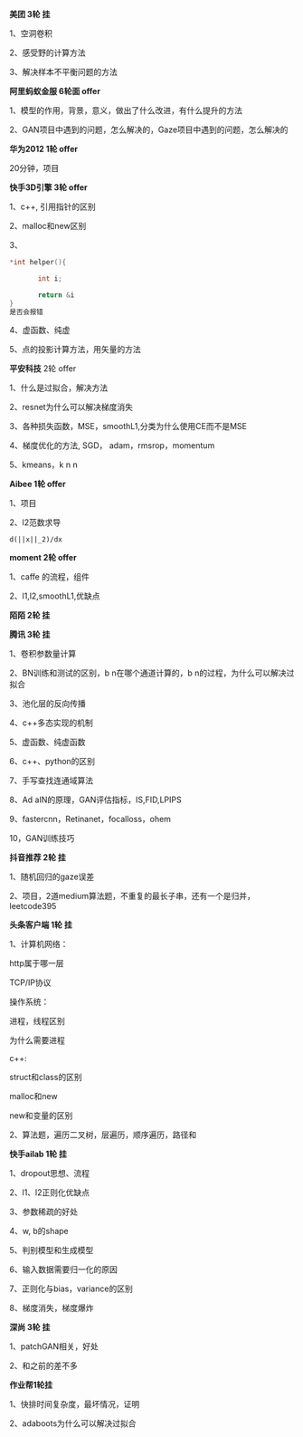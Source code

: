 

**美团 3轮  挂**

1、空洞卷积

2、感受野的计算方法

3、解决样本不平衡问题的方法





**阿里蚂蚁金服 6轮面 offer**

1、模型的作用，背景，意义，做出了什么改进，有什么提升的方法

2、GAN项目中遇到的问题，怎么解决的，Gaze项目中遇到的问题，怎么解决的

**华为2012 1轮 offer**

20分钟，项目

**快手3D引擎 3轮 offer**

1、c++, 引用指针的区别

2、malloc和new区别

3、

```c++
*int helper(){	

​		int i;

​		return &i
}
是否会报错
```

4、虚函数、纯虚

5、点的投影计算方法，用矢量的方法

**平安科技** 2轮 offer

1、什么是过拟合，解决方法

2、resnet为什么可以解决梯度消失

3、各种损失函数，MSE，smoothL1,分类为什么使用CE而不是MSE

4、梯度优化的方法, SGD， adam，rmsrop，momentum

5、kmeans，k n n

**Aibee 1轮 offer**

1、项目

2、l2范数求导

```
d(||x||_2)/dx
```

**moment 2轮 offer**

1、caffe 的流程，组件

2、l1,l2,smoothL1,优缺点



**陌陌 2轮 挂**

**腾讯 3轮 挂**

1、卷积参数量计算

2、BN训练和测试的区别，b n在哪个通道计算的，b n的过程，为什么可以解决过拟合

3、池化层的反向传播

4、c++多态实现的机制

5、虚函数、纯虚函数

6、c++、python的区别

7、手写查找连通域算法

8、Ad aIN的原理，GAN评估指标，IS,FID,LPIPS

9、fastercnn，Retinanet，focalloss，ohem

10，GAN训练技巧

**抖音推荐 2轮 挂**

1、随机回归的gaze误差

2、项目，2道medium算法题，不重复的最长子串，还有一个是归并，leetcode395

**头条客户端 1轮 挂**

1、计算机网络：

http属于哪一层

TCP/IP协议

操作系统：

进程，线程区别

为什么需要进程

c++:

struct和class的区别

malloc和new

new和变量的区别

2、算法题，遍历二叉树，层遍历，顺序遍历，路径和



**快手ailab 1轮 挂**

1、dropout思想、流程

2、l1、l2正则化优缺点

3、参数稀疏的好处

4、w, b的shape

5、判别模型和生成模型

6、输入数据需要归一化的原因

7、正则化与bias，variance的区别

8、梯度消失，梯度爆炸



**深尚 3轮 挂**

1、patchGAN相关，好处

2、和之前的差不多

**作业帮1轮挂**

1、快排时间复杂度，最坏情况，证明

2、adaboots为什么可以解决过拟合



 